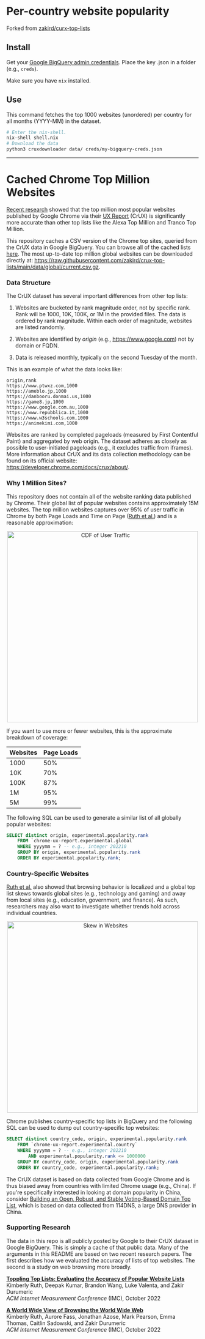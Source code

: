 # Per-country website popularity

Forked from [zakird/curx-top-lists](https://github.com/zakird/crux-top-lists/)

## Install

Get your [Google BigQuery admin credentials](https://www.progress.com/tutorials/jdbc/a-complete-guide-for-google-bigquery-authentication). Place the key .json in a folder (e.g., `creds`).

Make sure you have `nix` installed.

## Use

This command fetches the top 1000 websites (unordered) per country for all months (YYYY-MM) in the dataset.

```sh
# Enter the nix-shell.
nix-shell shell.nix
# Download the data
python3 cruxdownloader data/ creds/my-bigquery-creds.json 
```

---

# Cached Chrome Top Million Websites

[Recent research](https://zakird.com/papers/toplists.pdf) showed that the top
million most popular websites published by Google Chrome via their [UX
Report](https://developer.chrome.com/docs/crux/) (CrUX) is significantly more
accurate than other top lists like the Alexa Top Million and Tranco Top
Million. 

This repository caches a CSV version of the Chrome top sites, queried from the
CrUX data in Google BigQuery. You can browse all of the cached lists
[here](https://github.com/zakird/crux-top-lists/tree/main/data/global). The
most up-to-date top million global websites can be downloaded directly at:
https://raw.githubusercontent.com/zakird/crux-top-lists/main/data/global/current.csv.gz.

### Data Structure

The CrUX dataset has several important differences from other top lists:

1. Websites are bucketed by rank magnitude order, not by specific rank.
   Rank will be 1000, 10K, 100K, or 1M in the provided files. The data is
   ordered by rank magnitude. Within each order of magnitude, websites are
   listed randomly.

2. Websites are identified by _origin_ (e.g., https://www.google.com) not
   by domain or FQDN.

3. Data is released monthly, typically on the second Tuesday of the month.

This is an example of what the data looks like:

```
origin,rank
https://www.ptwxz.com,1000
https://ameblo.jp,1000
https://danbooru.donmai.us,1000
https://game8.jp,1000
https://www.google.com.au,1000
https://www.repubblica.it,1000
https://www.w3schools.com,1000
https://animekimi.com,1000
```

Websites are ranked by completed pageloads (measured
by First Contentful Paint) and aggregated by web origin. The dataset
adheres as closely as possible to user-initiated pageloads (e.g., it
excludes traffic from iframes). More information about CrUX and its data collection methodology can be found on its
official website: https://developer.chrome.com/docs/crux/about/.

### Why 1 Million Sites?

This repository does not contain all of the website ranking data published by
Chrome. Their global list of popular websites contains approximately 15M
websites. The top million websites captures over 95% of user traffic in Chrome
by both Page Loads and Time on Page ([Ruth et
al.](https://zakird.com/papers/browsing.pdf)) and is a reasonable
approximation:

<p align="center">
<img width="500" alt="CDF of User Traffic" src="https://user-images.githubusercontent.com/201296/210084850-a31e3d5d-7108-48aa-8271-c05a7ee10a23.png">
</p>

If you want to use more or fewer websites, this is the approximate breakdown of coverage:

| Websites    | Page Loads  |
| ----------- | ----------- |
| 1000        | 50%         |
| 10K         | 70%         |
| 100K        | 87%         |
| 1M          | 95%         |
| 5M          | 99%         |

The following SQL can be used to generate a similar list of all globally
popular websites:

```sql
SELECT distinct origin, experimental.popularity.rank
    FROM `chrome-ux-report.experimental.global`
    WHERE yyyymm = ? -- e.g., integer 202210
    GROUP BY origin, experimental.popularity.rank
    ORDER BY experimental.popularity.rank;
```

### Country-Specific Websites

[Ruth et al.](https://zakird.com/papers/browsing.pdf) also showed that browsing behavior is localized and a global top
list skews towards global sites (e.g., technology and gaming) and away from
local sites (e.g., education, government, and finance). As such, researchers
may also want to investigate whether trends hold across individual countries.

<p align="center">
<img width="500" alt="Skew in Websites" src="https://user-images.githubusercontent.com/201296/210107148-3d0f8a03-dbf5-43fc-8ae8-072dbb97fb15.png">
</p>

Chrome publishes country-specific top lists in BigQuery and the following SQL
can be used to dump out country-specific top websites:

```sql
SELECT distinct country_code, origin, experimental.popularity.rank
    FROM `chrome-ux-report.experimental.country`
    WHERE yyyymm = ? -- e.g., integer 202210
		AND experimental.popularity.rank <= 1000000
    GROUP BY country_code, origin, experimental.popularity.rank
    ORDER BY country_code, experimental.popularity.rank;
```

The CrUX dataset is based on data collected from Google Chrome and is thus
biased away from countries with limited Chrome usage (e.g., China). If you're
specifically interested in looking at domain popularity in China, consider
[Building an Open, Robust, and Stable Voting-Based Domain Top
List](https://faculty.cc.gatech.edu/~frankli/papers/xie_usenix2022.pdf), which
is based on data collected from 114DNS, a large DNS provider in China.


### Supporting Research

The data  in this repo is all publicly posted by Google to their
CrUX dataset in Google BigQuery. This is simply a cache of that public data.
Many of the arguments in this README are based
on two recent research papers. The first describes how we evaluated the accuracy
of lists of top websites. The second is a study on web browsing more broadly.

**[Toppling Top Lists: Evaluating the Accuracy of Popular Website Lists](https://zakird.com/papers/toplists.pdf)**<br/>
Kimberly Ruth, Deepak Kumar, Brandon Wang, Luke Valenta, and Zakir Durumeric<br/>
_ACM Internet Measurement Conference_ (IMC), October 2022

**[A World Wide View of Browsing the World Wide Web](https://zakird.com/papers/browsing.pdf)**<br/>
Kimberly Ruth, Aurore Fass, Jonathan Azose, Mark Pearson, Emma Thomas, Caitlin Sadowski, and Zakir Durumeric<br/>
_ACM Internet Measurement Conference_ (IMC), October 2022

